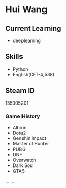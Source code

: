 # Hui Wang

## Current Learning
- deeplearning

## Skills
- Python
- English(CET-4,538)

## Steam ID
155005201

### Game History
- Albion
- Dota2
- Genshin Impact
- Master of Hunter
- PUBG
- DNF
- Overwatch
- Dark Soul
- GTA5

... ...


<!--
**IdelIdiot/IdelIdiot** is a ✨ _special_ ✨ repository because its `README.md` (this file) appears on your GitHub profile.

Here are some ideas to get you started:

- 🔭 I’m currently working on ...
- 🌱 I’m currently learning ...
- 👯 I’m looking to collaborate on ...
- 🤔 I’m looking for help with ...
- 💬 Ask me about ...
- 📫 How to reach me: ...
- 😄 Pronouns: ...
- ⚡ Fun fact: ...
-->
